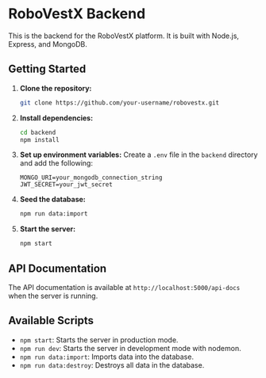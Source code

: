 # RoboVestX Backend

This is the backend for the RoboVestX platform. It is built with Node.js, Express, and MongoDB.

## Getting Started

1.  **Clone the repository:**
    ```bash
    git clone https://github.com/your-username/robovestx.git
    ```
2.  **Install dependencies:**
    ```bash
    cd backend
    npm install
    ```
3.  **Set up environment variables:**
    Create a `.env` file in the `backend` directory and add the following:
    ```
    MONGO_URI=your_mongodb_connection_string
    JWT_SECRET=your_jwt_secret
    ```
4.  **Seed the database:**
    ```bash
    npm run data:import
    ```
5.  **Start the server:**
    ```bash
    npm start
    ```

## API Documentation

The API documentation is available at `http://localhost:5000/api-docs` when the server is running.

## Available Scripts

-   `npm start`: Starts the server in production mode.
-   `npm run dev`: Starts the server in development mode with nodemon.
-   `npm run data:import`: Imports data into the database.
-   `npm run data:destroy`: Destroys all data in the database.
